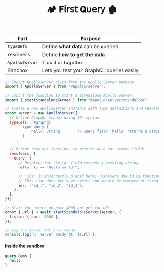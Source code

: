 <h1  align="center" > 🏕️ 𝐅𝗂𝗋𝗌𝗍 𝐐υ𝖾𝗋𝗒 🏚️</h1>

</br>

| Part           | Purpose                                   |
| -------------- | ----------------------------------------- |
| `typeDefs`     | Define **what data** can be queried       |
| `resolvers`    | Define **how to get the data**            |
| `ApolloServer` | Ties it all together                      |
| Sandbox        | Lets you test your GraphQL queries easily |

```js
// Import ApolloServer class from the Apollo Server package
import { ApolloServer } from "@apollo/server";

// Import the function to start a standalone Apollo server
import { startStandaloneServer } from "@apollo/server/standalone";

// Create a new ApolloServer instance with type definitions and resolvers
const server = new ApolloServer({
  // Define GraphQL schema using SDL syntax
  typeDefs: `#graphql
        type Query {
            hello: String        // Query field 'hello' returns a String
        }
    `,

  // Define resolver functions to provide data for schema fields
  resolvers: {
    Query: {
      // Resolver for 'hello' field returns a greeting string
      hello: () => "Hello world!",

      // 'ids' is incorrectly placed here; resolvers should be functions
      // This line does not have effect and should be removed or fixed
      ids: ["id_1", "id_2", "id_3"],
    },
  },
});

// Start the server on port 4000 and get the URL
const { url } = await startStandaloneServer(server, {
  listen: { port: 4000 },
});

// Log the server URL once ready
console.log(`🚀  Server ready at: ${url}`);

```

#### Inside the sandbox

```graphql
query Demo {
  hello
}
```
